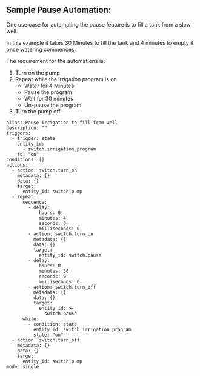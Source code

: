 ## Sample Pause Automation:

One use case for automating the pause feature is to fill a tank from a slow well. 

In this example it takes 30 Minutes to fill the tank and 4 minutes to empty it once watering commences.

The requirement for the automations is:
1. Turn on the pump
2. Repeat while the irrigation program is on
   - Water for 4 Minutes
   - Pause the program
   - Wait for 30 minutes
   - Un-pause the program
3. Turn the pump off

```
alias: Pause Irrigation to fill from well
description: ""
triggers:
  - trigger: state
    entity_id:
      - switch.irrigation_program
    to: "on"
conditions: []
actions:
  - action: switch.turn_on
    metadata: {}
    data: {}
    target:
      entity_id: switch.pump
  - repeat:
      sequence:
        - delay:
            hours: 0
            minutes: 4
            seconds: 0
            milliseconds: 0
        - action: switch.turn_on
          metadata: {}
          data: {}
          target:
            entity_id: switch.pause
        - delay:
            hours: 0
            minutes: 30
            seconds: 0
            milliseconds: 0
        - action: switch.turn_off
          metadata: {}
          data: {}
          target:
            entity_id: >-
              switch.pause
      while:
        - condition: state
          entity_id: switch.irrigation_program
          state: "on"
  - action: switch.turn_off
    metadata: {}
    data: {}
    target:
      entity_id: switch.pump
mode: single
```
